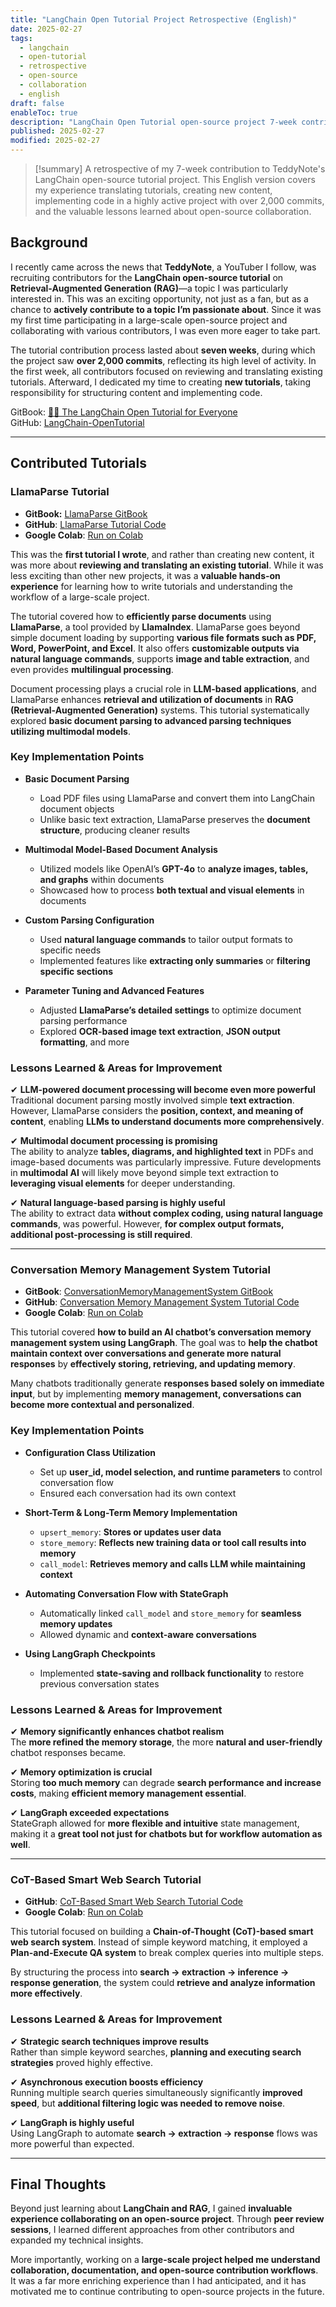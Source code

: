 ```yaml
---
title: "LangChain Open Tutorial Project Retrospective (English)"
date: 2025-02-27
tags:
  - langchain
  - open-tutorial
  - retrospective
  - open-source
  - collaboration
  - english
draft: false
enableToc: true
description: "LangChain Open Tutorial open-source project 7-week contribution retrospective (English version)"
published: 2025-02-27
modified: 2025-02-27
---
```


> [!summary]
> A retrospective of my 7-week contribution to TeddyNote's LangChain open-source tutorial project. This English version covers my experience translating tutorials, creating new content, implementing code in a highly active project with over 2,000 commits, and the valuable lessons learned about open-source collaboration.
## Background

I recently came across the news that **TeddyNote**, a YouTuber I follow, was recruiting contributors for the **LangChain open-source tutorial** on **Retrieval-Augmented Generation (RAG)**—a topic I was particularly interested in. This was an exciting opportunity, not just as a fan, but as a chance to **actively contribute to a topic I’m passionate about**. Since it was my first time participating in a large-scale open-source project and collaborating with various contributors, I was even more eager to take part.

The tutorial contribution process lasted about **seven weeks**, during which the project saw **over 2,000 commits**, reflecting its high level of activity. In the first week, all contributors focused on reviewing and translating existing tutorials. Afterward, I dedicated my time to creating **new tutorials**, taking responsibility for structuring content and implementing code.

GitBook: [🦜️🔗 The LangChain Open Tutorial for Everyone](https://langchain-opentutorial.gitbook.io/langchain-opentutorial)  
GitHub: [LangChain-OpenTutorial](https://github.com/LangChain-OpenTutorial/LangChain-OpenTutorial)

---

## Contributed Tutorials

### **LlamaParse Tutorial**

- **GitBook:** [LlamaParse GitBook](https://langchain-opentutorial.gitbook.io/langchain-opentutorial/06-documentloader/12-llamaparse)
- **GitHub**: [LlamaParse Tutorial Code](https://github.com/LangChain-OpenTutorial/LangChain-OpenTutorial/blob/main/06-DocumentLoader/13-LlamaParse.ipynb)
- **Google Colab**: [Run on Colab](https://colab.research.google.com/github/LangChain-OpenTutorial/LangChain-OpenTutorial/blob/main/06-DocumentLoader/13-LlamaParse.ipynb)

This was the **first tutorial I wrote**, and rather than creating new content, it was more about **reviewing and translating an existing tutorial**. While it was less exciting than other new projects, it was a **valuable hands-on experience** for learning how to write tutorials and understanding the workflow of a large-scale project.

The tutorial covered how to **efficiently parse documents** using **LlamaParse**, a tool provided by **LlamaIndex**. LlamaParse goes beyond simple document loading by supporting **various file formats such as PDF, Word, PowerPoint, and Excel**. It also offers **customizable outputs via natural language commands**, supports **image and table extraction**, and even provides **multilingual processing**.

Document processing plays a crucial role in **LLM-based applications**, and LlamaParse enhances **retrieval and utilization of documents** in **RAG (Retrieval-Augmented Generation)** systems. This tutorial systematically explored **basic document parsing to advanced parsing techniques utilizing multimodal models**.

### **Key Implementation Points**

- **Basic Document Parsing**
    
    - Load PDF files using LlamaParse and convert them into LangChain document objects
    - Unlike basic text extraction, LlamaParse preserves the **document structure**, producing cleaner results
- **Multimodal Model-Based Document Analysis**
    
    - Utilized models like OpenAI’s **GPT-4o** to **analyze images, tables, and graphs** within documents
    - Showcased how to process **both textual and visual elements** in documents
- **Custom Parsing Configuration**
    
    - Used **natural language commands** to tailor output formats to specific needs
    - Implemented features like **extracting only summaries** or **filtering specific sections**
- **Parameter Tuning and Advanced Features**
    
    - Adjusted **LlamaParse’s detailed settings** to optimize document parsing performance
    - Explored **OCR-based image text extraction**, **JSON output formatting**, and more

### **Lessons Learned & Areas for Improvement**

✔ **LLM-powered document processing will become even more powerful**  
Traditional document parsing mostly involved simple **text extraction**. However, LlamaParse considers the **position, context, and meaning of content**, enabling **LLMs to understand documents more comprehensively**.

✔ **Multimodal document processing is promising**  
The ability to analyze **tables, diagrams, and highlighted text** in PDFs and image-based documents was particularly impressive. Future developments in **multimodal AI** will likely move beyond simple text extraction to **leveraging visual elements** for deeper understanding.

✔ **Natural language-based parsing is highly useful**  
The ability to extract data **without complex coding, using natural language commands**, was powerful. However, **for complex output formats, additional post-processing is still required**.

---

### **Conversation Memory Management System Tutorial**

- **GitBook**: [ConversationMemoryManagementSystem GitBook](https://langchain-opentutorial.gitbook.io/langchain-opentutorial/19-cookbook/05-aimemorymanagementsystem/09-conversationmemorymanagementsystem)
- **GitHub**: [Conversation Memory Management System Tutorial Code](https://github.com/LangChain-OpenTutorial/LangChain-OpenTutorial/blob/main/19-Cookbook/07-Agent/15-CoT-basedSmartWebSearch.ipynb)
- **Google Colab**: [Run on Colab](https://colab.research.google.com/github/LangChain-OpenTutorial/LangChain-OpenTutorial/blob/main/19-Cookbook/07-Agent/15-CoT-basedSmartWebSearch.ipynb)

This tutorial covered **how to build an AI chatbot’s conversation memory management system using LangGraph**. The goal was to **help the chatbot maintain context over conversations and generate more natural responses** by **effectively storing, retrieving, and updating memory**.

Many chatbots traditionally generate **responses based solely on immediate input**, but by implementing **memory management, conversations can become more contextual and personalized**.

### **Key Implementation Points**

- **Configuration Class Utilization**
    
    - Set up **user_id, model selection, and runtime parameters** to control conversation flow
    - Ensured each conversation had its own context
- **Short-Term & Long-Term Memory Implementation**
    
    - `upsert_memory`: **Stores or updates user data**
    - `store_memory`: **Reflects new training data or tool call results into memory**
    - `call_model`: **Retrieves memory and calls LLM while maintaining context**
- **Automating Conversation Flow with StateGraph**
    
    - Automatically linked `call_model` and `store_memory` for **seamless memory updates**
    - Allowed dynamic and **context-aware conversations**
- **Using LangGraph Checkpoints**
    
    - Implemented **state-saving and rollback functionality** to restore previous conversation states

### **Lessons Learned & Areas for Improvement**

✔ **Memory significantly enhances chatbot realism**  
The **more refined the memory storage**, the more **natural and user-friendly** chatbot responses became.

✔ **Memory optimization is crucial**  
Storing **too much memory** can degrade **search performance and increase costs**, making **efficient memory management essential**.

✔ **LangGraph exceeded expectations**  
StateGraph allowed for **more flexible and intuitive** state management, making it a **great tool not just for chatbots but for workflow automation as well**.

---

### **CoT-Based Smart Web Search Tutorial**

- **GitHub**: [CoT-Based Smart Web Search Tutorial Code](https://github.com/LangChain-OpenTutorial/LangChain-OpenTutorial/blob/main/19-Cookbook/07-Agent/15-CoT-basedSmartWebSearch.ipynb)
- **Google Colab**: [Run on Colab](https://colab.research.google.com/github/LangChain-OpenTutorial/LangChain-OpenTutorial/blob/main/19-Cookbook/07-Agent/15-CoT-basedSmartWebSearch.ipynb)

This tutorial focused on building a **Chain-of-Thought (CoT)-based smart web search system**. Instead of simple keyword matching, it employed a **Plan-and-Execute QA system** to break complex queries into multiple steps.

By structuring the process into **search → extraction → inference → response generation**, the system could **retrieve and analyze information more effectively**.

### **Lessons Learned & Areas for Improvement**

✔ **Strategic search techniques improve results**  
Rather than simple keyword searches, **planning and executing search strategies** proved highly effective.

✔ **Asynchronous execution boosts efficiency**  
Running multiple search queries simultaneously significantly **improved speed**, but **additional filtering logic was needed to remove noise**.

✔ **LangGraph is highly useful**  
Using LangGraph to automate **search → extraction → response** flows was more powerful than expected.

---

## **Final Thoughts**

Beyond just learning about **LangChain and RAG**, I gained **invaluable experience collaborating on an open-source project**. Through **peer review sessions**, I learned different approaches from other contributors and expanded my technical insights.

More importantly, working on a **large-scale project helped me understand collaboration, documentation, and open-source contribution workflows**. It was a far more enriching experience than I had anticipated, and it has motivated me to continue contributing to open-source projects in the future.